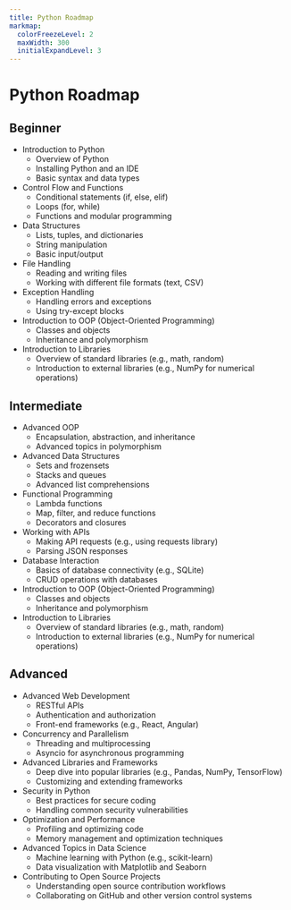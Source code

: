 ```yaml
---
title: Python Roadmap
markmap:
  colorFreezeLevel: 2
  maxWidth: 300
  initialExpandLevel: 3
---
```

# Python Roadmap
## Beginner
- Introduction to Python
  - Overview of Python
  - Installing Python and an IDE
  - Basic syntax and data types
- Control Flow and Functions
  - Conditional statements (if, else, elif)
  - Loops (for, while)
  - Functions and modular programming
- Data Structures
  - Lists, tuples, and dictionaries
  - String manipulation
  - Basic input/output
- File Handling
  - Reading and writing files
  - Working with different file formats (text, CSV)
- Exception Handling
  - Handling errors and exceptions
  - Using try-except blocks
- Introduction to OOP (Object-Oriented Programming)
  - Classes and objects
  - Inheritance and polymorphism
- Introduction to Libraries
  - Overview of standard libraries (e.g., math, random)
  - Introduction to external libraries (e.g., NumPy for numerical operations)

## Intermediate
- Advanced OOP
  - Encapsulation, abstraction, and inheritance
  - Advanced topics in polymorphism
- Advanced Data Structures
  - Sets and frozensets
  - Stacks and queues
  - Advanced list comprehensions
- Functional Programming
  - Lambda functions
  - Map, filter, and reduce functions
  - Decorators and closures
- Working with APIs
  - Making API requests (e.g., using requests library)
  - Parsing JSON responses
- Database Interaction
  - Basics of database connectivity (e.g., SQLite)
  - CRUD operations with databases
- Introduction to OOP (Object-Oriented Programming)
  - Classes and objects
  - Inheritance and polymorphism
- Introduction to Libraries
  - Overview of standard libraries (e.g., math, random)
  - Introduction to external libraries (e.g., NumPy for numerical operations)

## Advanced
- Advanced Web Development
  - RESTful APIs
  - Authentication and authorization
  - Front-end frameworks (e.g., React, Angular)
- Concurrency and Parallelism
  - Threading and multiprocessing
  - Asyncio for asynchronous programming
- Advanced Libraries and Frameworks
  - Deep dive into popular libraries (e.g., Pandas, NumPy, TensorFlow)
  - Customizing and extending frameworks
- Security in Python
  - Best practices for secure coding
  - Handling common security vulnerabilities
- Optimization and Performance
  - Profiling and optimizing code
  - Memory management and optimization techniques
- Advanced Topics in Data Science
  - Machine learning with Python (e.g., scikit-learn)
  - Data visualization with Matplotlib and Seaborn
- Contributing to Open Source Projects
  - Understanding open source contribution workflows
  - Collaborating on GitHub and other version control systems